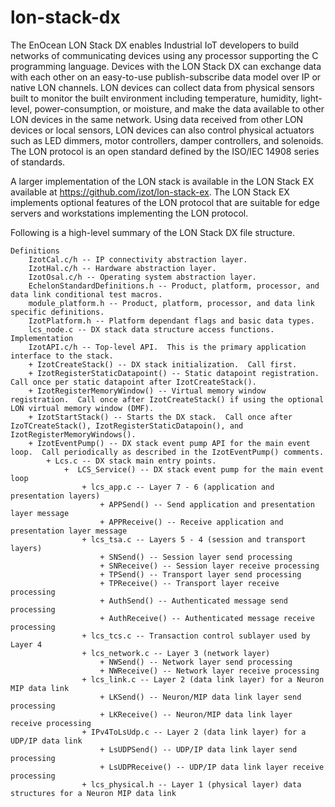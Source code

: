 # lon-stack-dx
The EnOcean LON Stack DX enables Industrial IoT developers to build networks of communicating devices using any processor supporting the C programming language. Devices with the LON Stack DX can exchange data with each other on an easy-to-use publish-subscribe data model over IP or native LON channels. LON devices can collect data from physical sensors built to monitor the built environment including temperature, humidity, light-level, power-consumption, or moisture, and make the data available to other LON devices in the same network. Using data received from other LON devices or local sensors, LON devices can also control physical actuators such as LED dimmers, motor controllers, damper controllers, and solenoids. The LON protocol is an open standard defined by the ISO/IEC 14908 series of standards.

A larger implementation of the LON stack is available in the LON Stack EX available at https://github.com/izot/lon-stack-ex.  The LON Stack EX implements optional features of the LON protocol that are suitable for edge servers and workstations implementing the LON protocol.  

Following is a high-level summary of the LON Stack DX file structure.

    Definitions
        IzotCal.c/h -- IP connectivity abstraction layer.
        IzotHal.c/h -- Hardware abstraction layer.
        IzotOsal.c/h -- Operating system abstraction layer.
        EchelonStandardDefinitions.h -- Product, platform, processor, and data link conditional test macros.
        module_platform.h -- Product, platform, processor, and data link specific definitions.
        IzotPlatform.h -- Platform dependant flags and basic data types.
        lcs_node.c -- DX stack data structure access functions.
    Implementation
        IzotAPI.c/h -- Top-level API.  This is the primary application interface to the stack.
        + IzotCreateStack() -- DX stack initialization.  Call first.
        + IzotRegisterStaticDatapoint() -- Static datapoint registration.  Call once per static datapoint after IzotCreateStack().
        + IzotRegisterMemoryWindow() -- Virtual memory window registration.  Call once after IzotCreateStack() if using the optional LON virtual memory window (DMF).
        + IzotStartStack() -- Starts the DX stack.  Call once after IzoTCreateStack(), IzotRegisterStaticDatapoin(), and IzotRegisterMemoryWindows().
        + IzotEventPump() -- DX stack event pump API for the main event loop.  Call periodically as described in the IzotEventPump() comments.
            + Lcs.c -- DX stack main entry points. 
                +  LCS_Service() -- DX stack event pump for the main event loop
                    + lcs_app.c -- Layer 7 - 6 (application and presentation layers)
                        + APPSend() -- Send application and presentation layer message
                        + APPReceive() -- Receive application and presentation layer message
                    + lcs_tsa.c -- Layers 5 - 4 (session and transport layers)
                        + SNSend() -- Session layer send processing
                        + SNReceive() -- Session layer receive processing
                        + TPSend() -- Transport layer send processing
                        + TPReceive() -- Transport layer receive processing
                        + AuthSend() -- Authenticated message send processing
                        + AuthReceive() -- Authenticated message receive processing
                    + lcs_tcs.c -- Transaction control sublayer used by Layer 4
                    + lcs_network.c -- Layer 3 (network layer)
                        + NWSend() -- Network layer send processing
                        + NWReceive() -- Network layer receive processing
                    + lcs_link.c -- Layer 2 (data link layer) for a Neuron MIP data link
                        + LKSend() -- Neuron/MIP data link layer send processing 
                        + LKReceive() -- Neuron/MIP data link layer receive processing
                    + IPv4ToLsUdp.c -- Layer 2 (data link layer) for a UDP/IP data link
                        + LsUDPSend() -- UDP/IP data link layer send processing 
                        + LsUDPReceive() -- UDP/IP data link layer receive processing
                    + lcs_physical.h -- Layer 1 (physical layer) data structures for a Neuron MIP data link
	